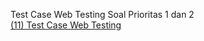Test Case Web Testing Soal Prioritas 1 dan 2 <br>
[(11) Test Case Web Testing](https://docs.google.com/spreadsheets/d/1zG2ziIJ1H_tVtmvGi9LIttfjBmVLV6053UmqVA7gZu0/edit?usp=sharing)
